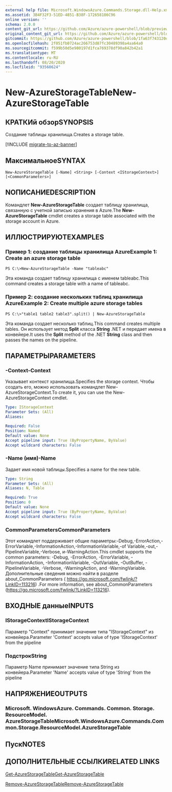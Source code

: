 ```yaml
---
external help file: Microsoft.WindowsAzure.Commands.Storage.dll-Help.xml
ms.assetid: 3B4F32F3-51ED-4851-B38F-172658186C96
online version: ''
schema: 2.0.0
content_git_url: https://github.com/Azure/azure-powershell/blob/preview/src/Storage/Commands.Storage/help/New-AzureStorageTable.md
original_content_git_url: https://github.com/Azure/azure-powershell/blob/preview/src/Storage/Commands.Storage/help/New-AzureStorageTable.md
gitcommit: https://github.com/Azure/azure-powershell/blob/1fa63f743120d7a7cd6cbb28ee43cd0f4c654af9
ms.openlocfilehash: 2f051fb0724ac266753d87fc30489398a4aa64a0
ms.sourcegitcommit: f599b50d5e980197d1fca769378df90a842b42a1
ms.translationtype: MT
ms.contentlocale: ru-RU
ms.lasthandoff: 08/20/2020
ms.locfileid: "93560624"
---
```

# <span data-ttu-id="7679c-101">New-AzureStorageTable</span><span class="sxs-lookup"><span data-stu-id="7679c-101">New-AzureStorageTable</span></span>

## <span data-ttu-id="7679c-102">КРАТКИй обзор</span><span class="sxs-lookup"><span data-stu-id="7679c-102">SYNOPSIS</span></span>
<span data-ttu-id="7679c-103">Создание таблицы хранилища.</span><span class="sxs-lookup"><span data-stu-id="7679c-103">Creates a storage table.</span></span>

[!INCLUDE [migrate-to-az-banner](../../includes/migrate-to-az-banner.md)]

## <span data-ttu-id="7679c-104">Максимальное</span><span class="sxs-lookup"><span data-stu-id="7679c-104">SYNTAX</span></span>

```
New-AzureStorageTable [-Name] <String> [-Context <IStorageContext>] [<CommonParameters>]
```

## <span data-ttu-id="7679c-105">NОПИСАНИЕ</span><span class="sxs-lookup"><span data-stu-id="7679c-105">DESCRIPTION</span></span>
<span data-ttu-id="7679c-106">Командлет **New-AzureStorageTable** создает таблицу хранилища, связанную с учетной записью хранения в Azure.</span><span class="sxs-lookup"><span data-stu-id="7679c-106">The **New-AzureStorageTable** cmdlet creates a storage table associated with the storage account in Azure.</span></span>

## <span data-ttu-id="7679c-107">ИЛЛЮСТРИРУЮТ</span><span class="sxs-lookup"><span data-stu-id="7679c-107">EXAMPLES</span></span>

### <span data-ttu-id="7679c-108">Пример 1: создание таблицы хранилища Azure</span><span class="sxs-lookup"><span data-stu-id="7679c-108">Example 1: Create an azure storage table</span></span>
```
PS C:\>New-AzureStorageTable -Name "tableabc"
```

<span data-ttu-id="7679c-109">Эта команда создает таблицу хранилища с именем tableabc.</span><span class="sxs-lookup"><span data-stu-id="7679c-109">This command creates a storage table with a name of tableabc.</span></span>

### <span data-ttu-id="7679c-110">Пример 2: создание нескольких таблиц хранилища Azure</span><span class="sxs-lookup"><span data-stu-id="7679c-110">Example 2: Create multiple azure storage tables</span></span>
```
PS C:\>"table1 table2 table3".split() | New-AzureStorageTable
```

<span data-ttu-id="7679c-111">Эта команда создает несколько таблиц.</span><span class="sxs-lookup"><span data-stu-id="7679c-111">This command creates multiple tables.</span></span>
<span data-ttu-id="7679c-112">Он использует метод **Split** класса **String** .NET и передает имена в конвейере.</span><span class="sxs-lookup"><span data-stu-id="7679c-112">It uses the **Split** method of the .NET **String** class and then passes the names on the pipeline.</span></span>

## <span data-ttu-id="7679c-113">ПАРАМЕТРЫ</span><span class="sxs-lookup"><span data-stu-id="7679c-113">PARAMETERS</span></span>

### <span data-ttu-id="7679c-114">-Context</span><span class="sxs-lookup"><span data-stu-id="7679c-114">-Context</span></span>
<span data-ttu-id="7679c-115">Указывает контекст хранилища.</span><span class="sxs-lookup"><span data-stu-id="7679c-115">Specifies the storage context.</span></span>
<span data-ttu-id="7679c-116">Чтобы создать его, можно использовать командлет New-AzureStorageContext.</span><span class="sxs-lookup"><span data-stu-id="7679c-116">To create it, you can use the New-AzureStorageContext cmdlet.</span></span>

```yaml
Type: IStorageContext
Parameter Sets: (All)
Aliases: 

Required: False
Position: Named
Default value: None
Accept pipeline input: True (ByPropertyName, ByValue)
Accept wildcard characters: False
```

### <span data-ttu-id="7679c-117">-Name (имя)</span><span class="sxs-lookup"><span data-stu-id="7679c-117">-Name</span></span>
<span data-ttu-id="7679c-118">Задает имя новой таблицы.</span><span class="sxs-lookup"><span data-stu-id="7679c-118">Specifies a name for the new table.</span></span>

```yaml
Type: String
Parameter Sets: (All)
Aliases: N, Table

Required: True
Position: 0
Default value: None
Accept pipeline input: True (ByPropertyName, ByValue)
Accept wildcard characters: False
```

### <span data-ttu-id="7679c-119">CommonParameters</span><span class="sxs-lookup"><span data-stu-id="7679c-119">CommonParameters</span></span>
<span data-ttu-id="7679c-120">Этот командлет поддерживает общие параметры:-Debug,-ErrorAction,-ErrorVariable,-InformationAction,-InformationVariable,-of Variable,-out,-PipelineVariable,-Verbose, и-WarningAction.</span><span class="sxs-lookup"><span data-stu-id="7679c-120">This cmdlet supports the common parameters: -Debug, -ErrorAction, -ErrorVariable, -InformationAction, -InformationVariable, -OutVariable, -OutBuffer, -PipelineVariable, -Verbose, -WarningAction, and -WarningVariable.</span></span> <span data-ttu-id="7679c-121">Дополнительные сведения можно найти в разделе about_CommonParameters ( https://go.microsoft.com/fwlink/?LinkID=113216) .</span><span class="sxs-lookup"><span data-stu-id="7679c-121">For more information, see about_CommonParameters (https://go.microsoft.com/fwlink/?LinkID=113216).</span></span>

## <span data-ttu-id="7679c-122">ВХОДНЫЕ данные</span><span class="sxs-lookup"><span data-stu-id="7679c-122">INPUTS</span></span>

### <span data-ttu-id="7679c-123">IStorageContext</span><span class="sxs-lookup"><span data-stu-id="7679c-123">IStorageContext</span></span>

<span data-ttu-id="7679c-124">Параметр "Context" принимает значение типа "IStorageContext" из конвейера.</span><span class="sxs-lookup"><span data-stu-id="7679c-124">Parameter 'Context' accepts value of type 'IStorageContext' from the pipeline</span></span>

### <span data-ttu-id="7679c-125">Подстрок</span><span class="sxs-lookup"><span data-stu-id="7679c-125">String</span></span>

<span data-ttu-id="7679c-126">Параметр Name принимает значение типа String из конвейера.</span><span class="sxs-lookup"><span data-stu-id="7679c-126">Parameter 'Name' accepts value of type 'String' from the pipeline</span></span>

## <span data-ttu-id="7679c-127">НАПРЯЖЕНИЕ</span><span class="sxs-lookup"><span data-stu-id="7679c-127">OUTPUTS</span></span>

### <span data-ttu-id="7679c-128">Microsoft. WindowsAzure. Commands. Common. Storage. ResourceModel. AzureStorageTable</span><span class="sxs-lookup"><span data-stu-id="7679c-128">Microsoft.WindowsAzure.Commands.Common.Storage.ResourceModel.AzureStorageTable</span></span>

## <span data-ttu-id="7679c-129">Пуск</span><span class="sxs-lookup"><span data-stu-id="7679c-129">NOTES</span></span>

## <span data-ttu-id="7679c-130">ДОПОЛНИТЕЛЬНЫЕ ССЫЛКИ</span><span class="sxs-lookup"><span data-stu-id="7679c-130">RELATED LINKS</span></span>

[<span data-ttu-id="7679c-131">Get-AzureStorageTable</span><span class="sxs-lookup"><span data-stu-id="7679c-131">Get-AzureStorageTable</span></span>](./Get-AzureStorageTable.md)

[<span data-ttu-id="7679c-132">Remove-AzureStorageTable</span><span class="sxs-lookup"><span data-stu-id="7679c-132">Remove-AzureStorageTable</span></span>](./Remove-AzureStorageTable.md)


